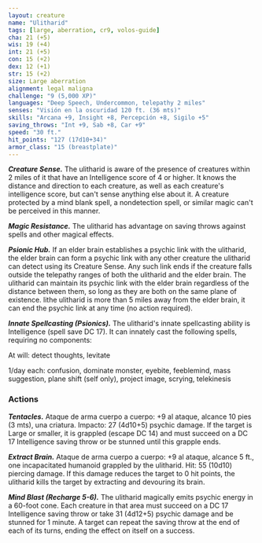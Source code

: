 ```yaml
---
layout: creature
name: "Ulitharid"
tags: [large, aberration, cr9, volos-guide]
cha: 21 (+5)
wis: 19 (+4)
int: 21 (+5)
con: 15 (+2)
dex: 12 (+1)
str: 15 (+2)
size: Large aberration
alignment: legal maligna
challenge: "9 (5,000 XP)"
languages: "Deep Speech, Undercommon, telepathy 2 miles"
senses: "Visión en la oscuridad 120 ft. (36 mts)"
skills: "Arcana +9, Insight +8, Percepción +8, Sigilo +5"
saving_throws: "Int +9, Sab +8, Car +9"
speed: "30 ft."
hit_points: "127 (17d10+34)"
armor_class: "15 (breastplate)"
---
```


***Creature Sense.*** The ulitharid is aware of the presence of creatures within 2 miles of it that have an Intelligence score of 4 or higher. It knows the distance and direction to each creature, as well as each creature's intelligence score, but can't sense anything else about it. A creature protected by a mind blank spell, a nondetection spell, or similar magic can't be perceived in this manner.

***Magic Resistance.*** The ulitharid has advantage on saving throws against spells and other magical effects.

***Psionic Hub.*** If an elder brain establishes a psychic link with the ulitharid, the elder brain can form a psychic link with any other creature the ulitharid can detect using its Creature Sense. Any such link ends if the creature falls outside the telepathy ranges of both the ulitharid and the elder brain. The ulitharid can maintain its psychic link with the elder brain regardless of the distance between them, so long as they are both on the same plane of existence. lithe ulitharid is more than 5 miles away from the elder brain, it can end the psychic link at any time (no action required).

***Innate Spellcasting (Psionics).*** The ulitharid's innate spellcasting ability is Intelligence (spell save DC 17). It can innately cast the following spells, requiring no components:

At will: detect thoughts, levitate

1/day each: confusion, dominate monster, eyebite, feeblemind, mass suggestion, plane shift (self only), project image, scrying, telekinesis

### Actions

***Tentacles.*** Ataque de arma cuerpo a cuerpo: +9 al ataque, alcance 10 pies (3 mts), una criatura. Impacto: 27 (4d10+5) psychic damage. If the target is Large or smaller, it is grappled (escape DC 14) and must succeed on a DC 17 Intelligence saving throw or be stunned until this grapple ends.

***Extract Brain.*** Ataque de arma cuerpo a cuerpo: +9 al ataque, alcance 5 ft., one incapacitated humanoid grappled by the ulitharid. Hit: 55 (10d10) piercing damage. If this damage reduces the target to 0 hit points, the ulitharid kills the target by extracting and devouring its brain.

***Mind Blast (Recharge 5-6).*** The ulitharid magically emits psychic energy in a 60-foot cone. Each creature in that area must succeed on a DC 17 Intelligence saving throw or take 31 (4d12+5) psychic damage and be stunned for 1 minute. A target can repeat the saving throw at the end of each of its turns, ending the effect on itself on a success.